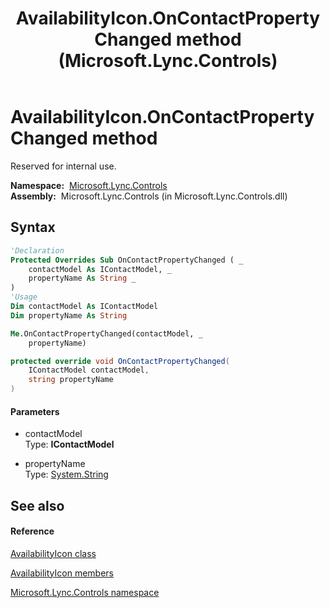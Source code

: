 ﻿---
title: AvailabilityIcon.OnContactPropertyChanged method  (Microsoft.Lync.Controls)
TOCTitle: 'OnContactPropertyChanged method '
ms:assetid: M:Microsoft.Lync.Controls.AvailabilityIcon.OnContactPropertyChanged(Microsoft.Lync.Controls.Internal.Model.IContactModel,System.String)_DI_3_UC_OCS14MrefLyncWPF
ms:mtpsurl: https://msdn.microsoft.com/en-us/library/microsoft.lync.controls.availabilityicon.oncontactpropertychanged(v=office.15)
ms:contentKeyID: 48595868
ms.date: 07/28/2014
mtps_version: v=office.15
f1_keywords:
- Microsoft.Lync.Controls.AvailabilityIcon.OnContactPropertyChanged
dev_langs:
- CSharp
- JScript
- VB
- other
---

# AvailabilityIcon.OnContactPropertyChanged method

Reserved for internal use.

**Namespace:**  [Microsoft.Lync.Controls](microsoft-lync-controls-namespace_1.md)  
**Assembly:**  Microsoft.Lync.Controls (in Microsoft.Lync.Controls.dll)

## Syntax

``` vb
'Declaration
Protected Overrides Sub OnContactPropertyChanged ( _
    contactModel As IContactModel, _
    propertyName As String _
)
'Usage
Dim contactModel As IContactModel
Dim propertyName As String

Me.OnContactPropertyChanged(contactModel, _
    propertyName)
```

``` csharp
protected override void OnContactPropertyChanged(
    IContactModel contactModel,
    string propertyName
)
```

#### Parameters

  - contactModel  
    Type: **IContactModel**  

<!-- end list -->

  - propertyName  
    Type: [System.String](http://msdn2.microsoft.com/en-us/library/s1wwdcbf)  

## See also

#### Reference

[AvailabilityIcon class](availabilityicon-class-microsoft-lync-controls_1.md)

[AvailabilityIcon members](availabilityicon-members-microsoft-lync-controls_1.md)

[Microsoft.Lync.Controls namespace](microsoft-lync-controls-namespace_1.md)

